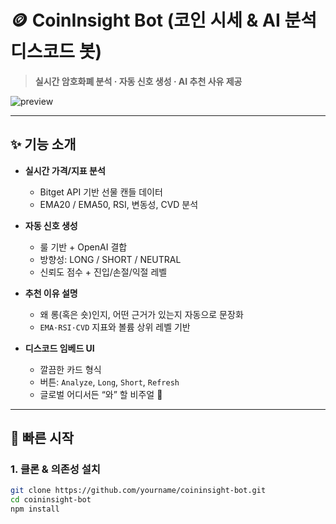 # 🪙 CoinInsight Bot (코인 시세 & AI 분석 디스코드 봇)

> **실시간 암호화폐 분석 · 자동 신호 생성 · AI 추천 사유 제공**

![preview](https://cdn.discordapp.com/attachments/1413350627936833637/1421668008144932865/IMG_8078.png?ex=68d9df02&is=68d88d82&hm=fbf794d51992712d5d8d4100e85091b566aa2e738485f0b2ada82fef2bfe3b7b&)

---

## ✨ 기능 소개

- **실시간 가격/지표 분석**
  - Bitget API 기반 선물 캔들 데이터
  - EMA20 / EMA50, RSI, 변동성, CVD 분석

- **자동 신호 생성**
  - 룰 기반 + OpenAI 결합
  - 방향성: LONG / SHORT / NEUTRAL
  - 신뢰도 점수 + 진입/손절/익절 레벨

- **추천 이유 설명**
  - 왜 롱(혹은 숏)인지, 어떤 근거가 있는지 자동으로 문장화
  - `EMA·RSI·CVD` 지표와 볼륨 상위 레벨 기반

- **디스코드 임베드 UI**
  - 깔끔한 카드 형식
  - 버튼: `Analyze`, `Long`, `Short`, `Refresh`
  - 글로벌 어디서든 “와” 할 비주얼 🎨

---

## 🚀 빠른 시작

### 1. 클론 & 의존성 설치
```bash
git clone https://github.com/yourname/coininsight-bot.git
cd coininsight-bot
npm install
